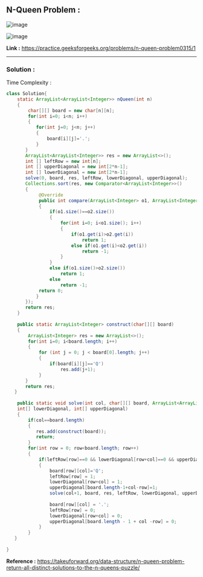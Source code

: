 ## N-Queen Problem :

![image](https://user-images.githubusercontent.com/23376002/166979177-a03a15c3-cdc4-42a6-b901-0473f6cb0f3b.png)

![image](https://user-images.githubusercontent.com/23376002/166979231-b7b5ba0a-0545-42ba-8dbd-77c1b3363895.png)


**Link :** https://practice.geeksforgeeks.org/problems/n-queen-problem0315/1 


--------------------------------------------------------------------------------------------------------------------------------------------------


### Solution :

Time Complexity :


```java
class Solution{
    static ArrayList<ArrayList<Integer>> nQueen(int n) 
    {
        char[][] board = new char[n][n];
        for(int i=0; i<n; i++)
        {
           for(int j=0; j<n; j++)
           {
               board[i][j]='.';
           }
       }
       ArrayList<ArrayList<Integer>> res = new ArrayList<>();
       int [] leftRow = new int[n];
       int [] upperDiagonal = new int[2*n-1];
       int [] lowerDiagonal = new int[2*n-1];
       solve(0, board, res, leftRow, lowerDiagonal, upperDiagonal);
       Collections.sort(res, new Comparator<ArrayList<Integer>>() 
       {
            @Override
            public int compare(ArrayList<Integer> o1, ArrayList<Integer> o2) 
            {
                if(o1.size()==o2.size())
                {
                    for(int i=0; i<o1.size(); i++)
                    {
                        if(o1.get(i)>o2.get(i)) 
                            return 1;
                        else if(o1.get(i)<o2.get(i)) 
                            return -1;
                    }
                }
                else if(o1.size()>o2.size()) 
                    return 1;
                else 
                    return -1;
            return 0;
           }
       });
       return res;
    }
    
    public static ArrayList<Integer> construct(char[][] board)
    {
        ArrayList<Integer> res = new ArrayList<>();
        for(int i=0; i<board.length; i++)
        {
            for (int j = 0; j < board[0].length; j++) 
            {
                if(board[i][j]=='Q') 
                    res.add(j+1);
            }
       }
       return res;
   }
   
    public static void solve(int col, char[][] board, ArrayList<ArrayList<Integer>> res, int[] leftRow, 
    int[] lowerDiagonal, int[] upperDiagonal)
    {
        if(col==board.length)
        {
           res.add(construct(board));
           return;
        }
        for(int row = 0; row<board.length; row++)
        {
            if(leftRow[row]==0 && lowerDiagonal[row+col]==0 && upperDiagonal[board.length-1+col-row]==0)
            {
                board[row][col]='Q';
                leftRow[row] = 1;
                lowerDiagonal[row+col] = 1;
                upperDiagonal[board.length-1+col-row]=1;
                solve(col+1, board, res, leftRow, lowerDiagonal, upperDiagonal);
                
                board[row][col] = '.';
                leftRow[row] = 0;
                lowerDiagonal[row+col] = 0;
                upperDiagonal[board.length - 1 + col -row] = 0;
            }
        }
   }
   
}
```


**Reference :** https://takeuforward.org/data-structure/n-queen-problem-return-all-distinct-solutions-to-the-n-queens-puzzle/

